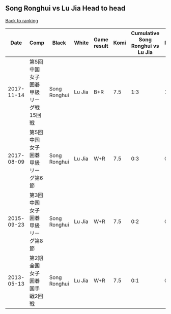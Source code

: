 ## Song Ronghui vs Lu Jia Head to head

[Back to ranking](../../index.md)




| **Date** | **Comp** | **Black** | **White** | **Game result** | **Komi** | **Cumulative Song Ronghui vs Lu Jia** | **Song Ronghui streak** | **Lu Jia streak** | 
| --- | --- | --- | --- | --- | --- | --- | --- | --- |
| 2017-11-14 | 第5回中国女子囲碁甲級リーグ戦15回戦 | Song Ronghui | Lu Jia | B+R | 7.5 | 1:3 | 1 | 0 | 
| 2017-08-09 | 第5回中国女子囲碁甲級リーグ第6節 | Song Ronghui | Lu Jia | W+R | 7.5 | 0:3 | 0 | 3 | 
| 2015-09-23 | 第3回中国女子囲碁甲級リーグ第8節 | Song Ronghui | Lu Jia | W+R | 7.5 | 0:2 | 0 | 2 | 
| 2013-05-13 | 第2期全国女子囲碁国手戦2回戦 | Song Ronghui | Lu Jia | W+R | 7.5 | 0:1 | 0 | 1 |




